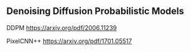 ## Denoising Diffusion Probabilistic Models

DDPM
https://arxiv.org/pdf/2006.11239

PixelCNN++
https://arxiv.org/pdf/1701.05517